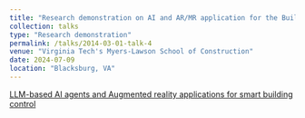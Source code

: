 ```yaml
---
title: "Research demonstration on AI and AR/MR application for the Building Leaders for Advancing Science and Technology (BLAST) Program"
collection: talks
type: "Research demonstration"
permalink: /talks/2014-03-01-talk-4
venue: "Virginia Tech's Myers-Lawson School of Construction"
date: 2024-07-09
location: "Blacksburg, VA"
---
```

[LLM-based AI agents and Augmented reality applications for smart building control](https://drive.google.com/file/d/1mOrXwYshxlCKBektLC4TgUPKiNRBVtcj/view?usp=sharing)
